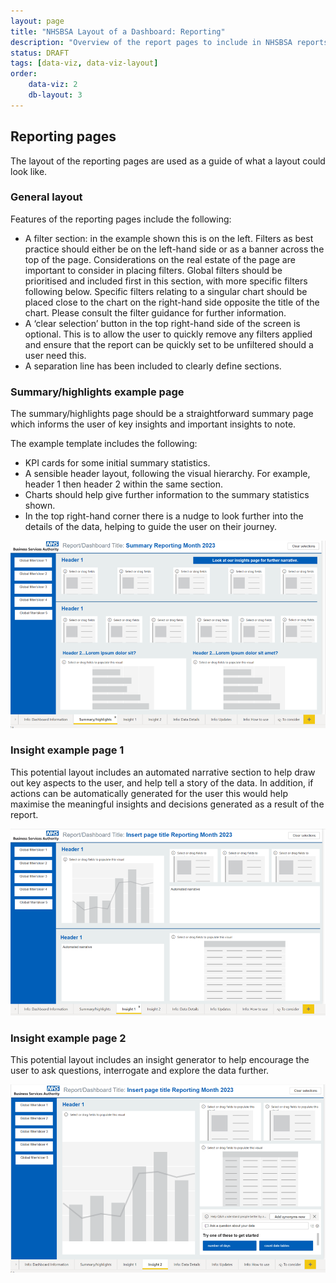 ```yaml
---
layout: page
title: "NHSBSA Layout of a Dashboard: Reporting"
description: "Overview of the report pages to include in NHSBSA reports"
status: DRAFT
tags: [data-viz, data-viz-layout]
order:
    data-viz: 2
    db-layout: 3
---
```

## Reporting pages  
  
The layout of the reporting pages are used as a guide of what a layout could look like.  
  
    
### General layout  
  
Features of the reporting pages include the following:  
- A filter section: in the example shown this is on the left. Filters as best practice should either be on the left-hand side or as a banner across the top of the page. Considerations on the real estate of the page are important to consider in placing filters. Global filters should be prioritised and included first in this section, with more specific filters following below. Specific filters relating to a singular chart should be placed close to the chart on the right-hand side opposite the title of the chart. Please consult the filter guidance for further information.
- A ‘clear selection’ button in the top right-hand side of the screen is optional. This is to allow the user to quickly remove any filters applied and ensure that the report can be quickly set to be unfiltered should a user need this.
- A separation line has been included to clearly define sections.  
  
    
### Summary/highlights example page  
  
The summary/highlights page should be a straightforward summary page which informs the user of key insights and important insights to note.  
  
The example template includes the following:  
- KPI cards for some initial summary statistics.
- A sensible header layout, following the visual hierarchy. For example, header 1 then header 2 within the same section.
- Charts should help give further information to the summary statistics shown.
- In the top right-hand corner there is a nudge to look further into the details of the data, helping to guide the user on their journey.  
  
![Summary/highlights page example](page-2-eg.png)  
  
    
### Insight example page 1  
  
This potential layout includes an automated narrative section to help draw out key aspects to the user, and help tell a story of the data. In addition, if actions can be automatically generated for the user this would help maximise the meaningful insights and decisions generated as a result of the report.  
  
![Insight page 1 example](page-3-eg.png)  
  
  
### Insight example page 2  
  
This potential layout includes an insight generator to help encourage the user to ask questions, interrogate and explore the data further.  
  
![Insight page 2 example](page-4-eg.png)